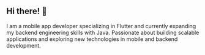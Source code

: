## Hi there! 👋

I am a mobile app developer specializing in Flutter and currently expanding my backend engineering skills with Java. Passionate about building scalable applications and exploring new technologies in mobile and backend development.

